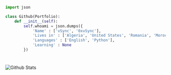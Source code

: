 ```python
import json

class Github(Portfolio):
    def __init__(self):
        self.whoami = json.dumps({
            'Name' : ['vSync', '0xvSync'],
            'Lives in' : ['Algeria', 'United States', 'Romania', 'Morocco', 'Switzerland'],
            'Languages' : ['English', 'Python'],
            'Learning' : None
        })
```

#
<img align="left" alt="Github Stats" src="https://github-readme-stats.vercel.app/api?username=0xvSync&show_icons=true&hide_border=true" />
